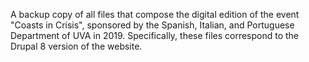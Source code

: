 A backup copy of all files that compose the digital edition of the event "Coasts in Crisis", sponsored by the Spanish, Italian, and Portuguese Department of UVA in 2019. Specifically, these files correspond to the Drupal 8 version of the website.

